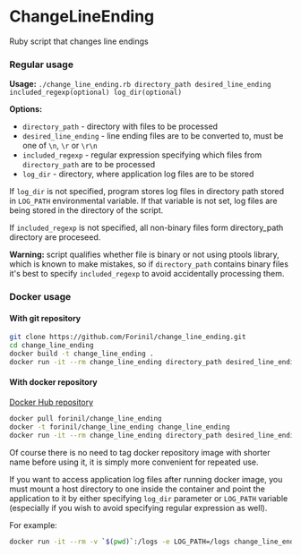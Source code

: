 # ChangeLineEnding
Ruby script that changes line endings 

### Regular usage ###
**Usage:** `./change_line_ending.rb directory_path desired_line_ending included_regexp(optional) log_dir(optional)`

**Options:**

- `directory_path` - directory with files to be processed
- `desired_line_ending` - line ending files are to be converted to, must be one of `\n`, `\r` or `\r\n`
- `included_regexp` - regular expression specifying which files from `directory_path` are to be processed
- `log_dir` - directory, where application log files are to be stored

If `log_dir` is not specified, program stores log files in directory path stored in `LOG_PATH` environmental variable.
If that variable is not set, log files are being stored in the directory of the script.

If `included_regexp` is not specified, all non-binary files form directory_path directory are proceseed.

**Warning:** script qualifies whether file is binary or not using ptools library, which is known to make mistakes,
so if `directory_path` contains binary files it's best to specify `included_regexp` to avoid accidentally processing them.

### Docker usage ###

#### With git repository ####
```bash
git clone https://github.com/Forinil/change_line_ending.git
cd change_line_ending
docker build -t change_line_ending .
docker run -it --rm change_line_ending directory_path desired_line_ending included_regexp(optional) log_dir(optional)
```

#### With docker repository ####
[Docker Hub repository](https://hub.docker.com/r/forinil/change_line_ending/)
```bash
docker pull forinil/change_line_ending
docker -t forinil/change_line_ending change_line_ending
docker run -it --rm change_line_ending directory_path desired_line_ending included_regexp(optional) log_dir(optional)
```

Of course there is no need to tag docker repository image with shorter name before using it, it is simply 
more convenient for repeated use.

If you want to access application log files after running docker image, you must mount a host directory to one inside the container 
and point the application to it by either specifying `log_dir` parameter or `LOG_PATH` variable (especially if you wish to avoid specifying
regular expression as well).

For example:
```bash
docker run -it --rm -v `$(pwd)`:/logs -e LOG_PATH=/logs change_line_ending directory_path desired_line_ending
```